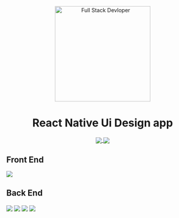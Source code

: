 <p align="center">
  <img src="https://railsware.com/blog/wp-content/uploads/2019/02/React-Native-Apps-Illustration.jpg" alt="Full Stack Devloper" align="center" style="border-radius:250" width="250">
</p>

<h1 align="center">React Native Ui Design app</h1>
<p align="center">
<a href="https://www.npmjs.com/package/react-poke-sprites">
  <img src="https://img.shields.io/npm/v/react-poke-sprites.svg?style=for-the-badge" align="center">
</a>

<a href="https://github.com/anshumanv/react-poke-sprites">
  <img src="https://img.shields.io/github/license/anshumanv/react-poke-sprites.svg?style=for-the-badge" align="center">
</a>
</p>

## Front End
<img src="https://img.shields.io/badge/ReactNative-frontend-yellowgreen.svg" align="center">

## Back End
<img src="https://img.shields.io/badge/NodeJs-backend-blue.svg" align="center">
<img src=" https://img.shields.io/badge/expressJS-backend-yellow.svg" align="center">
<img src="https://img.shields.io/badge/RESTAPI-backend-yellowgreen.svg" align="center">
<img src="https://img.shields.io/badge/MongoDB-Database-yellowgreen.svg" align="center">


